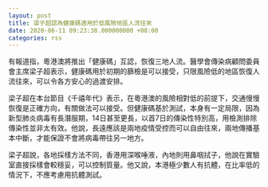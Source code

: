 ```yaml
---
layout: post
title: 梁子超認為健康碼適用於低風險地區人流往來
date: 2020-06-11 09:23:38.000000000 +08:00
categories: rss
---
```


有報道指，粵港澳將推出「健康碼」互認，恢復三地人流。醫學會傳染病顧問委員會主席梁子超表示，健康碼用於初期的篩檢是可以接受，只限風險低的地區恢復人流往來，可以令各方安心的過渡安排。

梁子超在本台節目《千禧年代》表示，在粵港澳的風險相對低的前提下，交通慢慢恢復是正確方向，有關做法可以接受。但健康碼基於測試，本身有一定局限，因為新型肺炎病毒有長潛服期，14日甚至更長，以首7日的傳染性特別高，用檢測排除傳染性並非太有效。他說，長遠應該是兩地疫情受控而可以自由往來，兩地傳播基本中斷，才能保證不會將病毒帶往另一地方。

梁子超說，各地採樣方法不同，香港用深喉唾液，內地則用鼻咽拭子，他說在實驗室直接採樣會較穩妥，可以控制質量。他又說，本港極少數人有抗體，在比率低的情況下，不應考慮用抗體測試。
